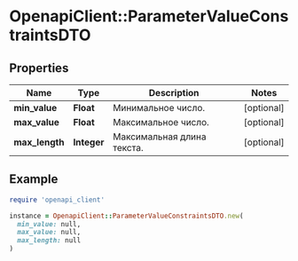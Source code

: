 # OpenapiClient::ParameterValueConstraintsDTO

## Properties

| Name | Type | Description | Notes |
| ---- | ---- | ----------- | ----- |
| **min_value** | **Float** | Минимальное число. | [optional] |
| **max_value** | **Float** | Максимальное число. | [optional] |
| **max_length** | **Integer** | Максимальная длина текста. | [optional] |

## Example

```ruby
require 'openapi_client'

instance = OpenapiClient::ParameterValueConstraintsDTO.new(
  min_value: null,
  max_value: null,
  max_length: null
)
```

